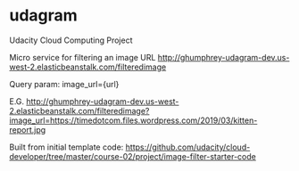 # udagram
Udacity Cloud Computing Project

Micro service for filtering an image URL http://ghumphrey-udagram-dev.us-west-2.elasticbeanstalk.com/filteredimage

Query param: image_url={url}

E.G. 
http://ghumphrey-udagram-dev.us-west-2.elasticbeanstalk.com/filteredimage?image_url=https://timedotcom.files.wordpress.com/2019/03/kitten-report.jpg

Built from initial template code: https://github.com/udacity/cloud-developer/tree/master/course-02/project/image-filter-starter-code
